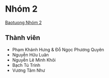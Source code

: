 # Nhóm 2
[Baotuong Nhóm 2](https://dshenry27.github.io/Nhom2/)

## Thành viên
- Phạm Khánh Hưng & Đỗ Ngọc Phương Quyên  
- Nguyễn Hữu Luân  
- Nguyễn Lê Minh Khôi  
- Bạch Tú Trinh  
- Vương Tâm Như

